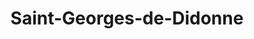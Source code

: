 ---
title: Saint-Georges-de-Didonne
url: /saint-georges-de-didonne/
latitude: 45.599
longitude: -0.994
---